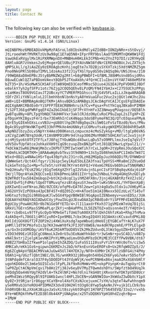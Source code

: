```yaml
---
layout: page
title: Contact Me
---
```


The following key can also be verified with [keybase.io](https://keybase.io/benhansenslc).

    -----BEGIN PGP PUBLIC KEY BLOCK-----
    Version: GnuPG v1.4.14 (GNU/Linux)

    mQINBFMoz6MBEADUvkMpMzFASroLld8IbskdMdly4ZIdBB+IONZpNRn+s5tOvyj/
    JtLroeehWtfMVRKTzUs9w98gC1E7aQ5N8+IFprFRY9bslAaOfDMOMTnQKW0W1Fdj
    VawUkExRVgylMx1RiPXRMWpnDX+MNBHvH0KLEkICPNb+Hz2YnZfQ7DI/z2RYHyQE
    8AHlvAGR7zVmkes2v0jMxgerQElUBujP3YAUsNW38fdNrCEREHNOBUcJvLZXTbjh
    qMPSLkLl/qJiAaZEy0zEROAgbzKnhijogEte7x7D2BjsSYXXTzkj5XdtNMZRZ5gm
    Pno0NkGPRl5b98aTIMVL1dzeAu33f2J1yTXGlYpydGS0v2AQSq9m/UNSJXne/210
    /99WQA8aD8mEPBcJ5tyBbMNZW2g2Rtl+b8gPBWDFI+GfBMLJ88HMsVnd05sjdRhs
    08uwECuWlQZ7aPBDomVAexY8QbP5JTXoAkbh/4fQrHCIluIbniVtYAF7460eM5FH
    bZT35+1h/4SoMwK5CKSAFidlW89QmED3CeofMRscSDiuo4JG3E4JPpFVD0RIJ8Df
    e0alkY7yh2gfSFPz1otc76Zjg2COQ5QEhvELPzQM/FN41YbHJx+C275SUChzPPgs
    x1aHKmsT8OG9VGIavJT2UBcxyYCTVMERfM1Ghscc78jG4V5FLaILLzJkqwARAQAB
    tDFrZXliYXNlLmlvL2JlbmhhbnNlbnNsYyA8YmVuaGFuc2Vuc2xjQGtleWJhc2Uu
    aW8+iQI+BBMBAgAoBQJTKM+jAhsvBQkSzAMABgsJCAcDAgYVCAIJCgsEFgIDAQIe
    AQIXgAAKCRBdEo0rYiSPFP7EEACRBNHhrujkfCv+Pqsa+PntYkCqqJBka0nPIMBH
    7jS2FTJ6EgdPWRFgqEF4Za2bGIkbE3jSF7PrXYnHfv3Z3NmwyqPUagzoz/OQ5Blh
    gwBTqu8Ny+8PLTpgYbNQCTAUHHFVxr3aklCRJdzONyCvRoCP9uZapL2sITgXP+ZE
    pfDgsHYKIBgvzF4rIrbx73EmRhIrCsK4Nqgs3doSBYymoFNI3Q/QTcO3qseaFMyA
    LQrE5yGIEmhOXsLcvVB3z+gU8OtlhpZRfdBgOqu2ki5W01zFvSzT8zd0/6vs/PNu
    Bg4c8Syq9YWxNKTqxMI33kFPMkXe4mU6NkytiC6MvuYsakyqWXEM5C8604hR5w6R
    wApNO2lbzyZoLvSNpYrX4AezD08KenzLcmpucmz4cMoSZykGg+vMD/ltgCp06VAS
    zXCVgZiWR7BYq3UdK/tIAVBMPD10Mr94lhsp3O0ZMoYRNNT5OHCAVlsCJxxSjnjF
    njnMjSyo6tOTF2TFfLxfJ8FqjTYOuWQOcd45wcLqDu57sO9MFLlmxJseIq7qVzt7
    u0V5UvfUpfAtceJohkaVXH9tCqG9czuupZbxBN2pPlntJ81QE5NwrLgYpal21//+
    fkOCkWJSwR61MeWjMm3cvIKPbT7ZMTIwtkWfih7rCxLJqOR+2tVpRmsJOuSQoX2C
    YeDmhLkCDQRTKM+jARAAwWg6vbTkvz3t9dN09+13sSyIb86hmUkmPC1ImOxTW47I
    W5xd+8D2Lw4NAw1HSrTqu430pYyXc231rcOLzH82MGpDpJuzX66QDifR/OYWWDnV
    jQWWeGet/Qct4Xlfqyr/13Gipc5eyIAyE5bLEZA3fnaiTpUYSS+MRa8mC2ZVueDd
    hikGeTntGyIo+Mp+fu7e5t/oYFA67KYrmt4VFQJ+V4xmG7REGvb6DhiwT5N6RWNJ
    YeQJHswh/fEsKZ9G/j91gTe6XgXZhYlgI2VS4vjn5LpnCIsFIF5Bq8qvKdaj6iGP
    IW/jlTQqrAYakZKQCCseQJ3DkDPmnLGK01IIVrtg3e2VNbuLYvHg4GHqShzGDlyb
    92WfRdtTou584ZmGbqoZ+btCK2x8cqC1yihMZ4FX0n/3jnj4GXABtRzfkVZJsSC/
    2bSFQvF5jFdM4/lQpd7f8MuvqfezsBtdgxuSYJew3b+lwKvSNnxXL/YHfQenXpBj
    pXKIwnEcueFN+asJNO/0ZCOX/ofqP6vEAT6l2ew+CpVz4gOa5u3ldx1uJVH6yMla
    24G2UY5VIzPObko43pCBF4ST+dQZ05Zc+H+AToe51m1AI0Nxxx5OIzULvCf145vT
    kHGtuzfcOqIGi9R8bquKJlw5GX4YpgVB0WIBl9GqApoIZENbemyv+uxnED5z/JUA
    EQEAAYkERAQYAQIADwUCUyjPowIbLgUJEswDAAIpCRBdEo0rYiSPFMFdIAQZAQIA
    BgUCUyjPowAKCRDr0b7N1Ge9FYETD/4+JlI11axdrFKxh371gVMIeW7eUq7D1jSi
    GRkVi7GErn5MasS5M6aPLqrZkYj+nB4aPPhLIL5EZ6TOZ+aOssnn4e3T/Y4QtU+1
    YNrrcbdbsLv97fFyGcQyOrKMeGeTifUmU7oA0OX3fblQkhI6hfzKab+RhgJfnMva
    4zAkDq+FL786E1j4MlCyxRO+Ipe9M8L7cbx3KxgIQ4Xt1Q3AmXccKCvautdPKL8Q
    RHlIdjGOX8GfT2FZOP2m2i4XWiXuXsdg7apeWbudjdHeUIjEYGBCafYrALK7uX7F
    pHMll1dT9CPKofoIsJp7KXJmwWY0fkJFIJOTV8WE6/mx4dH7RpzmhE/PTPLElgxD
    ya/Gv3n1UOMGOg/iKVf6uK2R5kMTbUD85VZk2MkZUdvnOL3lWz5gyUZN+6FC0lWZ
    vIDO3d99Ez1RIQCgC6NmoLkZeOrU3u3EoNaWYhk8drtr3wSmNr+pvSC4DJ/v8B7p
    eN4l9xtrjZjelpK1evNKIPnYLMMyadimvOhDuMFbzDCMiME3lCEffPw9VBK/dt67
    A8BZ27bH8aIZfkweP1olpqSeIhZAZDQ/IuFaSS11I0ssFvYi5YrWVc0oTn/ciSw5
    4MKCah/eKk1Oz6+gipwnI6KMZnJs2bD/kFknEsnVGeEROFs0+Ux2RfqW0ZIp5/J/
    Kg6ZCgN4pVfBEACM9VaAJuUw45Ul74H7EKJy/NF0+XXMHrIKJ5FlzVBFG4iY4PHy
    U0Ah1+q/UGzflQbtINEC/DL7G/wnKR932jB0xg0n54XbGZX6FyoG7eAvr5D5ofnP
    3tNPdqdmfCAralO37F4ySDOEDFt43YdyWVjK/eePCRNH6x86xjmaAIRxXG6VbNlY
    ugohKDO8e2l3m6e5UISCu5clFpPLJkf9xRcMmWv+M1+okpPVynpK+AuTqpUyrCt0
    lwP0ZpCtACNpVmCgvi7b8Hz2fj38Jv6eyDV7MyZTQwmdshDYs/5WpfztbO49UqJk
    SEQdg5Oa446YUgTH2dVlA+TkZ4lNF2+No7dlni7kGH8tjXRxsnYwYDKTpVSD8Ucr
    peMhd1Wsz5RQpyBl9IFUAKb1wncl4HFL2bCEN+sGAN9WIOa+3kWdaZ3wDbXcY1pX
    Qy0Z+3t9Rjar1r86ggrXCaYB+ol4XofCXsNJcejuxmC7sYH/u3qteT4wFwhhnqm9
    ySeRMXvb3oYeROU4PIDMHZX3dv810H2HltO3g0c8Ywp5qAxNnJV+ujk1CLCb9/bu
    hh0RVQBrALzXXoK3BipxJaSvXit8szyk6tOhqXt1H78PZ75645EVQ/3Jo2/rvxhb
    8Ye+WERQkYhMwfE2D3BlOb44XPjGNAgGe/x25TsDQ8KVYpH10hdZzqhrBg==
    =1MpW
    -----END PGP PUBLIC KEY BLOCK-----
